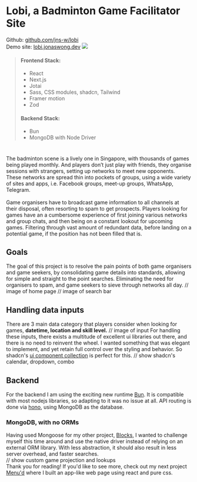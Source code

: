 # Lobi, a Badminton Game Facilitator Site
Github: [github.com/jns-w/lobi](https://github.com/jns-w/lobi)\
Demo site: [lobi.jonaswong.dev](https://lobi.jonaswong.dev)
![](https://res.cloudinary.com/ds1s8ilcc/image/upload/v1706944793/Devsite/lobi/Lobi-main_nisnmv.png)
> #### Frontend Stack:
> - React
> - Next.js
> - Jotai
> - Sass, CSS modules, shadcn, Tailwind
> - Framer motion
> - Zod
> #### Backend Stack:
> - Bun
> - MongoDB with Node Driver
# 
The badminton scene is a lively one in Singapore, with thousands of games being played monthly. And players don’t just play with friends, they organise sessions with strangers, setting up networks to meet new opponents. These networks are spread thin into pockets of groups, using a wide variety of sites and apps, i.e. Facebook groups, meet-up groups, WhatsApp, Telegram.\
\
Game organisers have to broadcast game information to all channels at their disposal, often resorting to spam to get prospects. Players looking for games have an a cumbersome experience of first joining various networks and group chats, and then being on a constant lookout for upcoming games. Filtering through vast amount of redundant data, before landing on a potential game, if the position has not been filled that is.
## Goals
The goal of this project is to resolve the pain points of both game organisers and game seekers, by consolidating game details into standards, allowing for simple and straight to the point searches. Eliminating the need for organisers to spam, and game seekers to sieve through networks all day.
// image of home page
// image of search bar
## Handling data inputs
There are 3 main data category that players consider when looking for games, **datetime, location and skill level.**
// image of input
For handling these inputs, there exists a multitude of excellent ui libraries out there, and there is no need to reinvent the wheel. I wanted something that was elegant to implement, and yet retain full control over the styling and behavior. So shadcn's [ui component collection](https://ui.shadcn.com) is perfect for this.
// show shadcn's calendar, dropdown, combo
## Backend
For the backend I am using the exciting new runtime [Bun](https://bun.sh/). It is compatible with most nodejs libraries, so adapting to it was no issue at all. API routing is done via [hono](https://hono.dev), using MongoDB as the database.
### MongoDB, with no ORMs
Having used Mongoose for my other project, [Blocks](/article/blocks), I wanted to challenge myself this time around and use the native driver instead of relying on an external ORM library. With less abstraction, it should also result in less server overhead, and faster searches. \
// show custom game projection and lookups \
Thank you for reading! If you'd like to see more, check out my next project [Menu'd](/article/menud) where I built an app-like web page using react and pure css.

